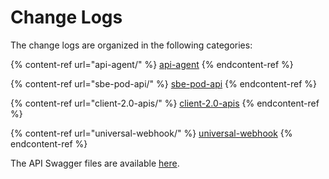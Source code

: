 # Change Logs

The change logs are organized in the following categories:

{% content-ref url="api-agent/" %}
[api-agent](api-agent/)
{% endcontent-ref %}

{% content-ref url="sbe-pod-api/" %}
[sbe-pod-api](sbe-pod-api/)
{% endcontent-ref %}

{% content-ref url="client-2.0-apis/" %}
[client-2.0-apis](client-2.0-apis/)
{% endcontent-ref %}

{% content-ref url="universal-webhook/" %}
[universal-webhook](universal-webhook/)
{% endcontent-ref %}

The API Swagger files are available [here](../../bots/overview-of-rest-api/#api-swagger-files).
